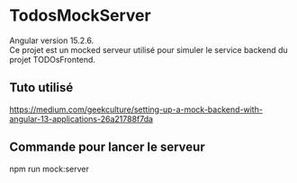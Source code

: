 # TodosMockServer

Angular version 15.2.6.  
Ce projet est un mocked serveur utilisé pour simuler le service backend du projet TODOsFrontend.

## Tuto utilisé
https://medium.com/geekculture/setting-up-a-mock-backend-with-angular-13-applications-26a21788f7da

## Commande pour lancer le serveur 
npm run mock:server
